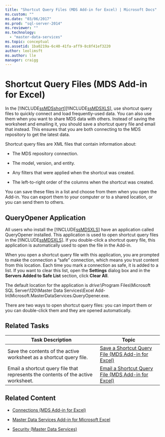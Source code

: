 ```yaml
---
title: "Shortcut Query Files (MDS Add-in for Excel) | Microsoft Docs"
ms.custom: ""
ms.date: "03/06/2017"
ms.prod: "sql-server-2014"
ms.reviewer: ""
ms.technology: 
  - "master-data-services"
ms.topic: conceptual
ms.assetid: 1ba0219a-6c40-41fa-aff9-8c8f41ef3220
author: leolimsft
ms.author: lle
manager: craigg
---
```

# Shortcut Query Files (MDS Add-in for Excel)
  In the [!INCLUDE[ssMDSshort](../../includes/ssmdsshort-md.md)][!INCLUDE[ssMDSXLS](../../includes/ssmdsxls-md.md)], use shortcut query files to quickly connect and load frequently-used data. You can also use them when you want to share MDS data with others. Instead of saving the worksheet and emailing it, you should save a shortcut query file and email that instead. This ensures that you are both connecting to the MDS repository to get the latest data.  
  
 Shortcut query files are XML files that contain information about:  
  
-   The MDS repository connection.  
  
-   The model, version, and entity.  
  
-   Any filters that were applied when the shortcut was created.  
  
-   The left-to-right order of the columns when the shortcut was created.  
  
 You can save these files in a list and choose from them when you open the Add-in. You can export them to your computer or to a shared location, or you can send them to others.  
  
## QueryOpener Application  
 All users who install the [!INCLUDE[ssMDSXLS](../../includes/ssmdsxls-md.md)] have an application called QueryOpener installed. This application is used to open shortcut query files in the [!INCLUDE[ssMDSXLS](../../includes/ssmdsxls-md.md)]. If you double-click a shortcut query file, this application is automatically used to open the file in the Add-in.  
  
 When you open a shortcut query file with this application, you are prompted to make the connection a “safe” connection, which means you trust content from this location. Each time you mark a connection as safe, it is added to a list. If you want to clear this list, open the **Settings** dialog box and in the **Servers Added to Safe List** section, click **Clear All**.  
  
 The default location for the application is *drive*:\Program Files\Microsoft SQL Server\120\Master Data Services\Excel Add-In\Microsoft.MasterDataServices.QueryOpener.exe.  
  
 There are two ways to open shortcut query files: you can import them or you can double-click them and they are opened automatically.  
  
## Related Tasks  
  
|Task Description|Topic|  
|----------------------|-----------|  
|Save the contents of the active worksheet as a shortcut query file.|[Save a Shortcut Query File &#40;MDS Add-in for Excel&#41;](save-a-shortcut-query-file-mds-add-in-for-excel.md)|  
|Email a shortcut query file that represents the contents of the active worksheet.|[Email a Shortcut Query File &#40;MDS Add-in for Excel&#41;](email-a-shortcut-query-file-mds-add-in-for-excel.md)|  
  
## Related Content  
  
-   [Connections &#40;MDS Add-in for Excel&#41;](connections-mds-add-in-for-excel.md)  
  
-   [Master Data Services Add-in for Microsoft Excel](master-data-services-add-in-for-microsoft-excel.md)  
  
-   [Security &#40;Master Data Services&#41;](../security-master-data-services.md)  
  
  
